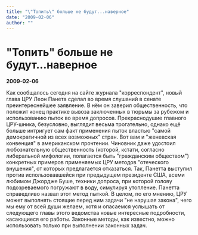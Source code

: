 ```yaml
---
title: "\"Топить\" больше не будут...наверное"
date: "2009-02-06"
author: ""
---
```


# "Топить" больше не будут...наверное

**2009-02-06** 

Как сообщалось сегодня на сайте журнала "корреспондент", новый глава ЦРУ Леон Панета сделал во время слушаний в сенате преинтереснейшее заявление. В нём он заверил общественность, что положит конец практике вывоза заключенных в тюрьмы за рубежом и использованию пыток во время допросов. Прекраснодушие главного ЦРУ-шника, безусловно, выглядит весьма трогательно, однако ещё больше интригует сам факт применения пыток властью "самой демократичной из всех возможных" стран. Вот вам и "женевская конвенция" в американском прочтении. Чиновник даже удостоил любознательную общественность (которой, кстати, согласно либеральной мифологии, полагается быть "гражданским обществом") конкретных примеров применяемых ЦРУ методов "отеческого внушения", от которых предлагается отказаться. Так, Панетта выступил против использовавшейся при предыдущем президенте США, всеми любимом Джордже Буше, техники допроса, при которой голову подозреваемого погружают в воду, симулируя утопление. Панетта справедливо назвал этот метод пыткой. В целом, по его мнению, ЦРУ может выполнять стоящие перед ним задачи "не нарушая закона", чего мы ему от всей души желаем, хотя и опасаемся услышать от следующего главы этого ведомства новые интересные подробности, касающиеся его работы. Законные методы, как известно, можно использовать только при выполнении законных задач.